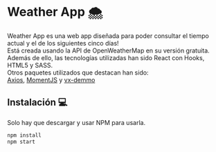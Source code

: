 # Weather App :cloud_with_snow:

Weather App es una web app diseñada para poder consultar el tiempo actual y el de los siguientes cinco días!  
Está creada usando la API de OpenWeatherMap en su versión gratuita.   
Además de ello, las tecnologías utilizadas han sido React con Hooks, HTML5 y SASS.  
Otros paquetes utilizados que destacan han sido:  
[Axios](https://github.com/axios/axios), [MomentJS](https://momentjs.com) y [vx-demmo](https://vx-demo.now.sh)

## Instalación 💻

Solo hay que descargar y usar NPM para usarla.

```bash
npm install
npm start
```

